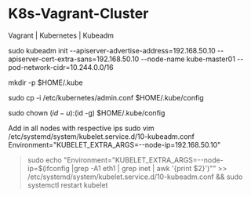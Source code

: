 # K8s-Vagrant-Cluster
Vagrant | Kubernetes | Kubeadm


sudo kubeadm init --apiserver-advertise-address=192.168.50.10 --apiserver-cert-extra-sans=192.168.50.10 --node-name kube-master01 --pod-network-cidr=10.244.0.0/16

mkdir -p $HOME/.kube

sudo cp -i /etc/kubernetes/admin.conf $HOME/.kube/config

sudo chown $(id -u):$(id -g) $HOME/.kube/config

Add in all nodes with respective ips
sudo vim /etc/systemd/system/kubelet.service.d/10-kubeadm.conf
Environment="KUBELET_EXTRA_ARGS=--node-ip=192.168.50.10"
> sudo echo "Environment="KUBELET_EXTRA_ARGS=--node-ip=$(ifconfig |grep -A1 eth1 | grep inet | awk '{print $2}')"" >> /etc/systemd/system/kubelet.service.d/10-kubeadm.conf && sudo systemctl restart kubelet
